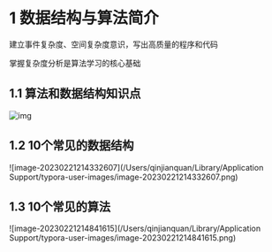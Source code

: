 # 1 数据结构与算法简介

建立事件复杂度、空间复杂度意识，写出高质量的程序和代码

掌握复杂度分析是算法学习的核心基础

## 1.1 算法和数据结构知识点

![img](https://static001.geekbang.org/resource/image/91/a7/913e0ababe43a2d57267df5c5f0832a7.jpg?wh=1534*3338)

## 1.2 10个常见的数据结构

![image-20230221214332607](/Users/qinjianquan/Library/Application Support/typora-user-images/image-20230221214332607.png)

## 1.3 10个常见的算法

![image-20230221214841615](/Users/qinjianquan/Library/Application Support/typora-user-images/image-20230221214841615.png)